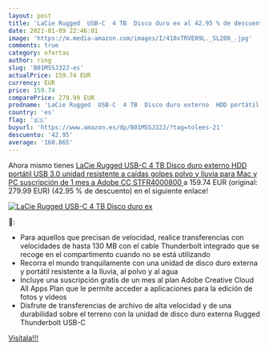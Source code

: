 ```yaml
---
layout: post
title: 'LaCie Rugged  USB-C  4 TB  Disco duro ex al 42.95 % de descuento'
date: 2021-01-09 22:46:01
image: 'https://m.media-amazon.com/images/I/410xTRVE09L._SL200_.jpg'
comments: true
category: ofertas
author: ring
slug: 'B01MSSJ32J-es'
actualPrice: 159.74 EUR
currency: EUR
price: 159.74
comparePrice: 279.99 EUR
prodname: 'LaCie Rugged  USB-C  4 TB  Disco duro externo  HDD portátil  USB 3.0  unidad resistente a caídas  golpes  polvo y lluvia  para Mac y PC  suscripción de 1 mes a Adobe CC  STFR4000800 '
country: 'es'
flag: '🇪🇸'
buyurl: 'https://www.amazon.es/dp/B01MSSJ32J/?tag=tolees-21'
descuento: '42.95'
average: '160.865'
---
```


Ahora mismo tienes [LaCie Rugged  USB-C  4 TB  Disco duro externo  HDD portátil  USB 3.0  unidad resistente a caídas  golpes  polvo y lluvia  para Mac y PC  suscripción de 1 mes a Adobe CC  STFR4000800 ](https://www.amazon.es/dp/B01MSSJ32J/?tag=tolees-21) a 159.74 EUR (original: 279.99 EUR) (42.95 %  de descuento) en el siguiente enlace!

[![LaCie Rugged  USB-C  4 TB  Disco duro ex](https://m.media-amazon.com/images/I/410xTRVE09L._SL200_.jpg)](https://www.amazon.es/dp/B01MSSJ32J/?tag=tolees-21)

🔎:

- Para aquellos que precisan de velocidad, realice transferencias con velocidades de hasta 130 MB con el cable Thunderbolt integrado que se recoge en el compartimento cuando no se está utilizando
- Recorra el mundo tranquilamente con una unidad de disco duro externa y portátil resistente a la lluvia, al polvo y al agua
- Incluye una suscripción gratis de un mes al plan Adobe Creative Cloud All Apps Plan que le permite acceder a aplicaciones para la edición de fotos y vídeos
- Disfrute de transferencias de archivo de alta velocidad y de una durabilidad sobre el terreno con la unidad de disco duro externa Rugged Thunderbolt USB-C

[Visítala!!!](https://www.amazon.es/dp/B01MSSJ32J/?tag=tolees-21)
